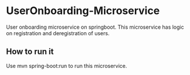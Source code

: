 # UserOnboarding-Microservice
User onboarding microservice on springboot. This microservice has logic on registration and deregistration of users.

## How to run it
Use mvn spring-boot:run to run this microservice.
